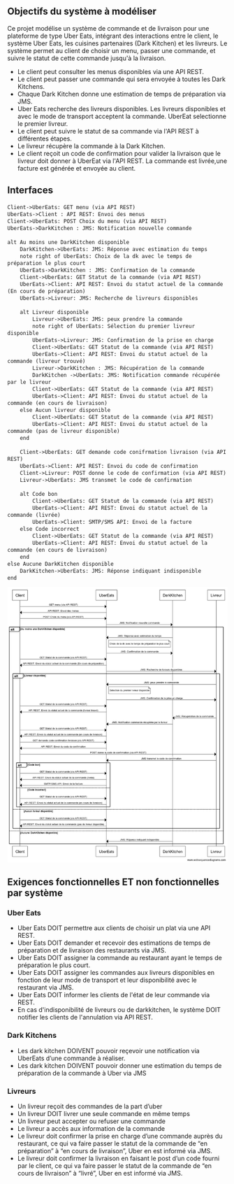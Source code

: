 ## Objectifs du système à modéliser
Ce projet modélise un système de commande et de livraison pour une plateforme de type Uber Eats, intégrant des interactions entre le client, le système Uber Eats, les cuisines partenaires (Dark Kitchen) et les livreurs. Le système permet au client de choisir un menu, passer une commande, et suivre le statut de cette commande jusqu'à la livraison.

* Le client peut consulter les menus disponibles via une API REST.
* Le client peut passer une commande qui sera envoyée à toutes les Dark Kitchens.
* Chaque Dark Kitchen donne une estimation de temps de préparation via JMS.
* Uber Eats recherche des livreurs disponibles. Les livreurs disponibles et avec le mode de transport acceptent la commande. UberEat selectionne le premier livreur.
* Le client peut suivre le statut de sa commande via l'API REST à différentes étapes.
* Le livreur récupère la commande à la Dark Kitchen. 
* Le client reçoit un code de confirmation pour valider la livraison que le livreur doit donner à UberEat via l'API REST. La commande est livrée,une facture est générée et envoyée au client.

## Interfaces

    Client->UberEats: GET menu (via API REST)
    UberEats->Client : API REST: Envoi des menus
    Client->UberEats: POST Choix du menu (via API REST)
    UberEats->DarkKitchen : JMS: Notification nouvelle commande

    alt Au moins une DarkKitchen disponible
        DarkKitchen->UberEats: JMS: Réponse avec estimation du temps
        note right of UberEats: Choix de la dk avec le temps de préparation le plus court
        UberEats->DarkKitchen : JMS: Confirmation de la commande
        Client->UberEats: GET Statut de la commande (via API REST)
        UberEats->Client: API REST: Envoi du statut actuel de la commande (En cours de préparation)
        UberEats->Livreur: JMS: Recherche de livreurs disponibles

        alt Livreur disponible
            Livreur->UberEats: JMS: peux prendre la commande
            note right of UberEats: Sélection du premier livreur disponible
            UberEats->Livreur: JMS: Confirmation de la prise en charge
            Client->UberEats: GET Statut de la commande (via API REST)
            UberEats->Client: API REST: Envoi du statut actuel de la commande (livreur trouvé)
            Livreur->DarkKitchen : JMS: Récupération de la commande
            DarkKitchen ->UberEats: JMS: Notification commande récupérée par le livreur
            Client->UberEats: GET Statut de la commande (via API REST)
            UberEats->Client: API REST: Envoi du statut actuel de la commande (en cours de livraison)
        else Aucun livreur disponible
            Client->UberEats: GET Statut de la commande (via API REST)
            UberEats->Client: API REST: Envoi du statut actuel de la commande (pas de livreur disponible)
        end

        Client->UberEats: GET demande code conifrmation livraison (via API REST)
        UberEats->Client: API REST: Envoi du code de confirmation
        Client->Livreur: POST donne le code de confirmation (via API REST)
        Livreur->UberEats: JMS transmet le code de confirmation

        alt Code bon
            Client->UberEats: GET Statut de la commande (via API REST)
            UberEats->Client: API REST: Envoi du statut actuel de la commande (livrée)
            UberEats->Client: SMTP/SMS API: Envoi de la facture
        else Code incorrect
            Client->UberEats: GET Statut de la commande (via API REST)
            UberEats->Client: API REST: Envoi du statut actuel de la commande (en cours de livraison)
        end
    else Aucune DarkKitchen disponible
        DarkKitchen->UberEats: JMS: Réponse indiquant indisponible
    end


![](seqDiagram.jpeg)



## Exigences fonctionnelles ET non fonctionnelles par système

### Uber Eats

* Uber Eats DOIT permettre aux clients de choisir un plat via une API REST.
* Uber Eats DOIT demander et recevoir des estimations de temps de préparation et de livraison des restaurants via JMS.
* Uber Eats DOIT assigner la commande au restaurant ayant le temps de préparation le plus court.
* Uber Eats DOIT assigner les commandes aux livreurs disponibles en fonction de leur mode de transport et leur disponibilité avec le restaurant via JMS.
* Uber Eats DOIT informer les clients de l'état de leur commande via REST.
* En cas d'indisponibilité de livreurs ou de darkkitchen, le système DOIT notifier les clients de l'annulation via API REST.

### Dark Kitchens

* Les dark kitchen DOIVENT pouvoir reçevoir une notification via UberEats d’une commande à réaliser.
* Les dark kitchen DOIVENT pouvoir donner une estimation du temps de préparation de la commande à Uber via JMS

### Livreurs

* Un livreur reçoit des commandes de la part d’uber
* Un livreur DOIT livrer une seule commande en même temps
* Un livreur peut accepter ou refuser une commande 
* Le livreur a accès aux information de la commande 
* Le livreur doit confirmer la prise en charge d’une commande auprès du restaurant, ce qui va faire passer le statut de la commande de “en préparation” à “en cours de livraison”, Uber en est informé via JMS.
* Le livreur doit confirmer la livraison en faisant le post d’un code fourni par le client, ce qui va faire passer le statut de la commande de “en cours de livraison” à “livré”, Uber en est informé via JMS.



